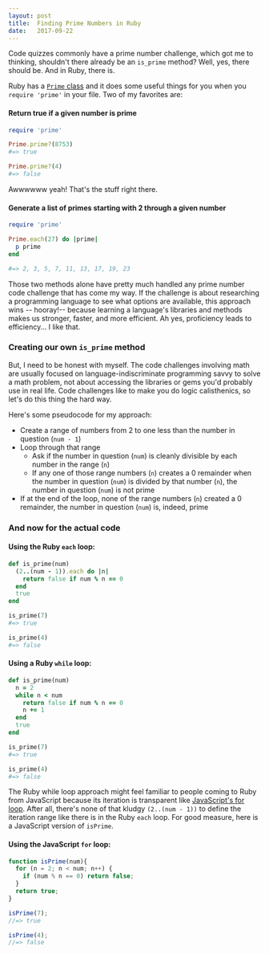 ```yaml
---
layout: post
title:  Finding Prime Numbers in Ruby
date:   2017-09-22
---
```


Code quizzes commonly have a prime number challenge, which got me to thinking, shouldn't there already be an `is_prime` method? Well, yes, there should be. And in Ruby, there is.

Ruby has a <a href="https://ruby-doc.org/stdlib-1.9.3/libdoc/prime/rdoc/Prime.html" target="_blank" rel="noopener">`Prime` class</a> and it does some useful things for you when you `require 'prime'` in your file. Two of my favorites are:

#### Return true if a given number is prime

```ruby
require 'prime'

Prime.prime?(8753)
#=> true

Prime.prime?(4)
#=> false
```

Awwwwww yeah! That's the stuff right there.

#### Generate a list of primes starting with 2 through a given number

```ruby
require 'prime'

Prime.each(27) do |prime|
  p prime
end

#=> 2, 3, 5, 7, 11, 13, 17, 19, 23
```

Those two methods alone have pretty much handled any prime number code challenge that has come my way. If the challenge is about researching a programming language to see what options are available, this approach wins -- hooray!-- because learning a language's libraries and methods makes us stronger, faster, and more efficient. Ah yes, proficiency leads to efficiency... I like that.

### Creating our own `is_prime` method

But, I need to be honest with myself. The code challenges involving math are usually focused on language-indiscriminate programming savvy to solve a math problem, not about accessing the libraries or gems you'd probably use in real life. Code challenges like to make you do logic calisthenics, so let's do this thing the hard way.

Here's some pseudocode for my approach:

- Create a range of numbers from 2 to one less than the number in question (`num - 1`)
- Loop through that range
  - Ask if the number in question (`num`) is cleanly divisible by each number in the range (`n`)
  - If any one of those range numbers (`n`) creates a 0 remainder when the number in question (`num`) is divided by that number (`n`), the number in question (`num`) is not prime
- If at the end of the loop, none of the range numbers (`n`) created a 0 remainder, the number in question (`num`) is, indeed, prime


### And now for the actual code

#### Using the Ruby `each` loop:


```ruby
def is_prime(num)
  (2..(num - 1)).each do |n|
    return false if num % n == 0
  end
  true
end

is_prime(7)
#=> true

is_prime(4)
#=> false
```

#### Using a Ruby `while` loop:

```ruby
def is_prime(num)
  n = 2
  while n < num
    return false if num % n == 0
    n += 1
  end
  true
end

is_prime(7)
#=> true

is_prime(4)
#=> false
```

The Ruby while loop approach might feel familiar to people coming to Ruby from JavaScript because its iteration is transparent like <a href="https://www.w3schools.com/js/js_loop_for.asp" rel="noopener" target="_blank">JavaScript's for loop</a>. After all, there's none of that kludgy `(2..(num - 1))` to define the iteration range like there is in the Ruby `each` loop. For good measure, here is a JavaScript version of `isPrime`.

#### Using the JavaScript `for` loop:

```javascript
function isPrime(num){
  for (n = 2; n < num; n++) {
    if (num % n == 0) return false;
  }
  return true;
}

isPrime(7);
//=> true

isPrime(4);
//=> false
```
